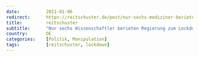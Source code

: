 ```yaml
---
date:          2021-01-06
redirect:      https://reitschuster.de/post/nur-sechs-mediziner-berieten-regierung-zum-lockdown/
title:         reitschuster
subtitle:      "Nur sechs Wissenschaftler berieten Regierung zum Lockdown"
country:       DE
categories:    [Politik, Manipulation]
tags:          [reitschuster, lockdown]
---
```

